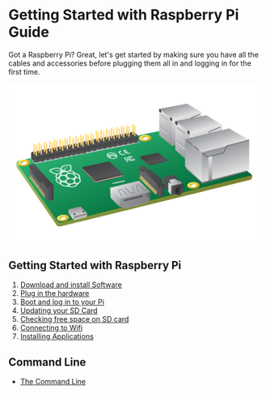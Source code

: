 # Getting Started with Raspberry Pi Guide

Got a Raspberry Pi? Great, let's get started by making sure you have all the cables and accessories before plugging them all in and logging in for the first time.

![](images/Raspberry_Pi_B+.png)

## Getting Started with Raspberry Pi

1. [Download and install Software](writing-sd-card-image.md)
1. [Plug in the hardware](quick-pi-setup.md)
1. [Boot and log in to your Pi](booting-logging-in.md)
1. [Updating your SD Card](update-sd-card.md)
1. [Checking free space on SD card](checking-sd-space.md)
1. [Connecting to Wifi](wifi.md)
1. [Installing Applications](install-apps.md)

## Command Line
- [The Command Line](../command-line/README.md)
